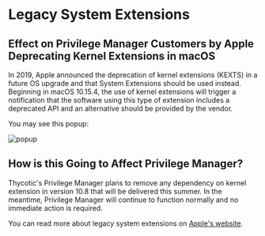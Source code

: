 [title]: # (Legacy System Extensions)
[tags]: # (macOS,kexts)
[priority]: # (1720)
# Legacy System Extensions

## Effect on Privilege Manager Customers by Apple Deprecating Kernel Extensions in macOS

In 2019, Apple announced the deprecation of kernel extensions (KEXTS) in a future OS upgrade and that System Extensions should be used instead. Beginning in macOS 10.15.4, the use of kernel extensions will trigger a notification that the software using this type of extension includes a deprecated API and an alternative should be provided by the vendor.

You may see this popup:

![popup](images/kexts.jpg "System notification about extension deprecation")

## How is this Going to Affect Privilege Manager?

Thycotic's Privilege Manager plans to remove any dependency on kernel extension in version 10.8 that will be delivered this summer. In the meantime, Privilege Manager will continue to function normally and no immediate action is required.

You can read more about legacy system extensions on [Apple's website](https://support.apple.com/en-us/HT210999).
